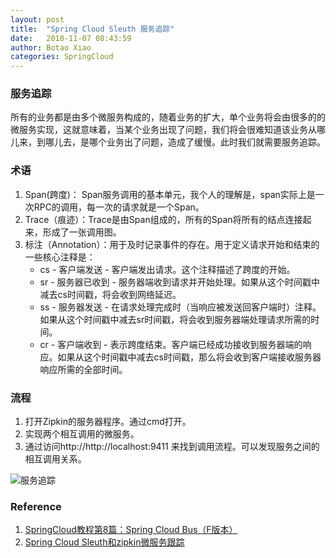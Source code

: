 ```yaml
---
layout: post
title:  "Spring Cloud Sleuth 服务追踪"
date:   2018-11-07 08:43:59
author: Botao Xiao
categories: SpringCloud
---
```

### 服务追踪
所有的业务都是由多个微服务构成的，随着业务的扩大，单个业务将会由很多的的微服务实现，这就意味着，当某个业务出现了问题，我们将会很难知道该业务从哪儿来，到哪儿去，是哪个业务出了问题，造成了缓慢。此时我们就需要服务追踪。

### 术语
1. Span(跨度)： Span服务调用的基本单元，我个人的理解是，span实际上是一次RPC的调用，每一次的请求就是一个Span。
2. Trace（痕迹）：Trace是由Span组成的，所有的Span将所有的结点连接起来，形成了一张调用图。
3. 标注（Annotation）：用于及时记录事件的存在。用于定义请求开始和结束的一些核心注释是：
	* cs - 客户端发送 - 客户端发出请求。这个注释描述了跨度的开始。
	* sr - 服务器已收到 - 服务器端收到请求并开始处理。如果从这个时间戳中减去cs时间戳，将会收到网络延迟。
	* ss - 服务器发送 - 在请求处理完成时（当响应被发送回客户端时）注释。如果从这个时间戳中减去sr时间戳，将会收到服务器端处理请求所需的时间。
	* cr - 客户端收到 - 表示跨度结束。客户端已经成功接收到服务器端的响应。如果从这个时间戳中减去cs时间戳，那么将会收到客户端接收服务器响应所需的全部时间。

### 流程
1. 打开Zipkin的服务器程序。通过cmd打开。
2. 实现两个相互调用的微服务。
3. 通过访问http://http://localhost:9411 来找到调用流程。可以发现服务之间的相互调用关系。

![服务追踪](https://i.imgur.com/prlIkKG.png)

### Reference
1. [SpringCloud教程第8篇：Spring Cloud Bus（F版本）](https://www.fangzhipeng.com/springcloud/2018/08/30/sc-f8-bus/)
2. [Spring Cloud Sleuth和zipkin微服务跟踪](https://blog.csdn.net/qq_15144655/article/details/80020199)